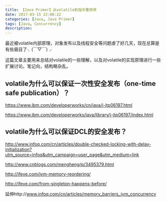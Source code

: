 ```yaml
---
title: 【Java Primer】从volatile到指令重排序
date: 2017-03-15 22:08:22
categories: [Java, Java Primer]
tags: [Java, Concurrency]
description:
---
```


最近被volatile内部原理，对象发布以及线程安全等问题虐了好几天，现在总算是有些眉目了╮(￣▽￣)╭

这篇文章主要用来总结对volatile的一些理解，以及对volatile的实现原理进行一些扩展讨论。笔记向，结构略杂乱。

<!-- more -->











## volatile为什么可以保证一次性安全发布（one-time safe publication）？

https://www.ibm.com/developerworks/cn/java/j-jtp06197.html

https://www.ibm.com/developerworks/java/library/j-jtp06197/index.html



## volatile为什么可以保证DCL的安全发布？

http://www.infoq.com/cn/articles/double-checked-locking-with-delay-initialization?utm_source=infoq&utm_campaign=user_page&utm_medium=link









http://www.cnblogs.com/mengheng/p/3495379.html

http://ifeve.com/jvm-memory-reordering/



http://ifeve.com/from-singleton-happens-before/



延伸http://www.infoq.com/cn/articles/memory_barriers_jvm_concurrency